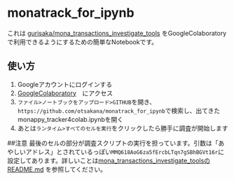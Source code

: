 # monatrack_for_ipynb
これは [gurisaka/mona_transactions_investigate_tools](https://github.com/gurisaka/mona_transactions_investigate_tools) をGoogleColaboratoryで利用できるようにするための簡単なNotebookです。

## 使い方
1. Googleアカウントにログインする
1. [GoogleColaboratory](https://colab.research.google.com/)　にアクセス
1. ```ファイル>ノートブックをアップロード>GITHUB```を開き、```https://github.com/otsakana/monatrack_for_ipynb```で検索し、出てきたmonappy_tracker4colab.ipynbを開く
1. あとは```ランタイム>すべてのセルを実行```をクリックしたら勝手に調査が開始します

##注意
最後のセルの部分が調査スクリプトの実行を担っています。引数は「あやしいアドレス」とされているっぽい```MMQ618AoG6za5fErcbLTqn7gSBhBGVt16r```に設定してあります。詳しいことは[mona_transactions_investigate_toolsのREADME.md](https://github.com/gurisaka/mona_transactions_investigate_tools/README.md) を参照してください。
